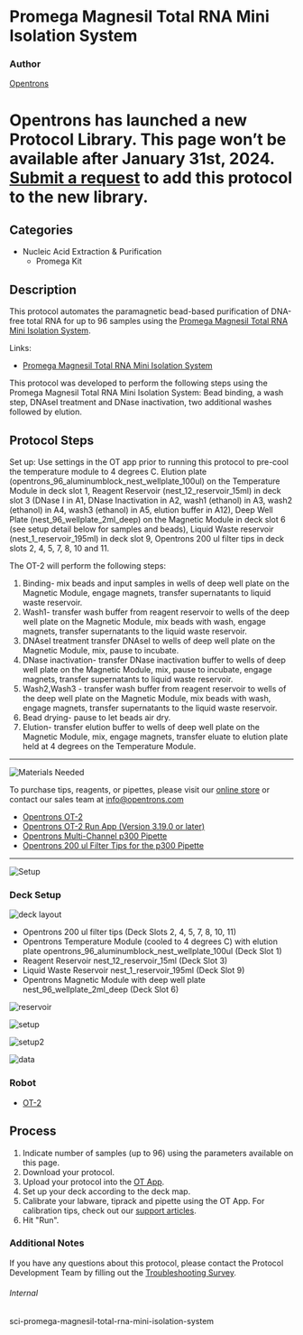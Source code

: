 # Promega Magnesil Total RNA Mini Isolation System

### Author
[Opentrons](https://opentrons.com/)


# Opentrons has launched a new Protocol Library. This page won’t be available after January 31st, 2024. [Submit a request](https://docs.google.com/forms/d/e/1FAIpQLSdYYp9QCKow4nn0KlCVsMS3HX0eJ0N9O7-erajKvcpT0lWbSg/viewform) to add this protocol to the new library.

## Categories
* Nucleic Acid Extraction & Purification
     * Promega Kit

## Description

This protocol automates the paramagnetic bead-based purification of DNA-free total RNA for up to 96 samples using the [Promega Magnesil Total RNA Mini Isolation System](https://opentrons-protocol-library-website.s3.amazonaws.com/custom-README-images/sci-promega-magnesil-total-rna-mini-isolation-system/MagneSil+Total+RNA+mini-Isolation+System+TB328.pdf).

Links:
* [Promega Magnesil Total RNA Mini Isolation System](https://opentrons-protocol-library-website.s3.amazonaws.com/custom-README-images/sci-promega-magnesil-total-rna-mini-isolation-system/MagneSil+Total+RNA+mini-Isolation+System+TB328.pdf)

This protocol was developed to perform the following steps using the Promega Magnesil Total RNA Mini Isolation System: Bead binding, a wash step, DNAseI treatment and DNase inactivation, two additional washes followed by elution.

## Protocol Steps

Set up: Use settings in the OT app prior to running this protocol to pre-cool the temperature module to 4 degrees C. Elution plate (opentrons_96_aluminumblock_nest_wellplate_100ul) on the Temperature Module in deck slot 1, Reagent Reservoir (nest_12_reservoir_15ml) in deck slot 3 (DNase I in A1, DNase Inactivation in A2, wash1 (ethanol) in A3, wash2 (ethanol) in A4, wash3 (ethanol) in A5, elution buffer in A12), Deep Well Plate (nest_96_wellplate_2ml_deep) on the Magnetic Module in deck slot 6 (see setup detail below for samples and beads), Liquid Waste reservoir (nest_1_reservoir_195ml) in deck slot 9, Opentrons 200 ul filter tips in deck slots 2, 4, 5, 7, 8, 10 and 11.

The OT-2 will perform the following steps:
1. Binding- mix beads and input samples in wells of deep well plate on the Magnetic Module, engage magnets, transfer supernatants to liquid waste reservoir.
2. Wash1- transfer wash buffer from reagent reservoir to wells of the deep well plate on the Magnetic Module, mix beads with wash, engage magnets, transfer supernatants to the liquid waste reservoir.
3. DNAseI treatment transfer DNAseI to wells of deep well plate on the Magnetic Module, mix, pause to incubate.
4. DNase inactivation- transfer DNase inactivation buffer to wells of deep well plate on the Magnetic Module, mix, pause to incubate, engage magnets, transfer supernatants to liquid waste reservoir.
5. Wash2,Wash3 - transfer wash buffer from reagent reservoir to wells of the deep well plate on the Magnetic Module, mix beads with wash, engage magnets, transfer supernatants to the liquid waste reservoir.
6. Bead drying- pause to let beads air dry.
7. Elution- transfer elution buffer to wells of deep well plate on the Magnetic Module, mix, engage magnets, transfer eluate to elution plate held at 4 degrees on the Temperature Module.

---
![Materials Needed](https://s3.amazonaws.com/opentrons-protocol-library-website/custom-README-images/001-General+Headings/materials.png)

To purchase tips, reagents, or pipettes, please visit our [online store](https://shop.opentrons.com/) or contact our sales team at [info@opentrons.com](mailto:info@opentrons.com)

* [Opentrons OT-2](https://shop.opentrons.com/collections/ot-2-robot/products/ot-2)
* [Opentrons OT-2 Run App (Version 3.19.0 or later)](https://opentrons.com/ot-app/)
* [Opentrons Multi-Channel p300 Pipette](https://shop.opentrons.com/collections/ot-2-pipettes/products/single-channel-electronic-pipette)
* [Opentrons 200 ul Filter Tips for the p300 Pipette](https://shop.opentrons.com/collections/opentrons-tips)

---
![Setup](https://s3.amazonaws.com/opentrons-protocol-library-website/custom-README-images/001-General+Headings/Setup.png)

### Deck Setup
![deck layout](https://opentrons-protocol-library-website.s3.amazonaws.com/custom-README-images/sci-promega-magnesil-total-rna-mini-isolation-system/screenshot+deck+zack.png)

* Opentrons 200 ul filter tips (Deck Slots 2, 4, 5, 7, 8, 10, 11)
* Opentrons Temperature Module (cooled to 4 degrees C) with elution plate opentrons_96_aluminumblock_nest_wellplate_100ul (Deck Slot 1)
* Reagent Reservoir nest_12_reservoir_15ml (Deck Slot 3)
* Liquid Waste Reservoir nest_1_reservoir_195ml (Deck Slot 9)
* Opentrons Magnetic Module with deep well plate nest_96_wellplate_2ml_deep (Deck Slot 6)

![reservoir](https://opentrons-protocol-library-website.s3.amazonaws.com/custom-README-images/sci-promega-magnesil-total-rna-mini-isolation-system/screenshot+reservoir.png)

![setup](https://opentrons-protocol-library-website.s3.amazonaws.com/custom-README-images/sci-promega-magnesil-total-rna-mini-isolation-system/screenshot+setup.png)

![setup2](https://opentrons-protocol-library-website.s3.amazonaws.com/custom-README-images/sci-promega-magnesil-total-rna-mini-isolation-system/screenshot+setup2.png)

![data](https://opentrons-protocol-library-website.s3.amazonaws.com/custom-README-images/sci-promega-magnesil-total-rna-mini-isolation-system/data.png)

### Robot
* [OT-2](https://opentrons.com/ot-2)

## Process
1. Indicate number of samples (up to 96) using the parameters available on this page.
2. Download your protocol.
3. Upload your protocol into the [OT App](https://opentrons.com/ot-app).
4. Set up your deck according to the deck map.
5. Calibrate your labware, tiprack and pipette using the OT App. For calibration tips, check out our [support articles](https://support.opentrons.com/en/collections/1559720-guide-for-getting-started-with-the-ot-2).
6. Hit "Run".

### Additional Notes
If you have any questions about this protocol, please contact the Protocol Development Team by filling out the [Troubleshooting Survey](https://protocol-troubleshooting.paperform.co/).

###### Internal
sci-promega-magnesil-total-rna-mini-isolation-system
